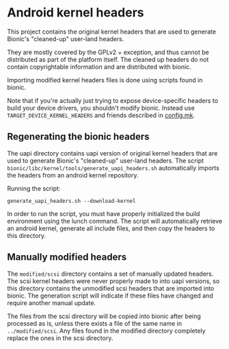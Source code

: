 Android kernel headers
======================

This project contains the original kernel headers that are used to generate
Bionic's "cleaned-up" user-land headers.

They are mostly covered by the GPLv2 + exception, and thus cannot be
distributed as part of the platform itself.  The cleaned up headers do not
contain copyrightable information and are distributed with bionic.

Importing modified kernel headers files is done using scripts found in bionic.

Note that if you're actually just trying to expose device-specific headers
to build your device drivers, you shouldn't modify bionic. Instead
use `TARGET_DEVICE_KERNEL_HEADERS` and friends described in
[config.mk](https://android.googlesource.com/platform/build/+/master/core/config.mk#186).

Regenerating the bionic headers
-------------------------------
The uapi directory contains uapi version of original kernel headers that are
used to generate Bionic's "cleaned-up" user-land headers. The script
`bionic/libc/kernel/tools/generate_uapi_headers.sh` automatically imports the
headers from an android kernel repository.

Running the script:
```
generate_uapi_headers.sh --download-kernel
```

In order to run the script, you must have properly initialized the build
environment using the lunch command. The script will automatically retrieve
an android kernel, generate all include files, and then copy the headers to
this directory.

Manually modified headers
-------------------------
The `modified/scsi` directory contains a set of manually updated headers.
The scsi kernel headers were never properly made to into uapi versions,
so this directory contains the unmodified scsi headers that are imported
into bionic. The generation script will indicate if these files have
changed and require another manual update.

The files from the scsi directory will be copied into bionic after
being processed as is, unless there exists a file of the same name in
`../modified/scsi`. Any files found in the modified directory completely
replace the ones in the scsi directory.
